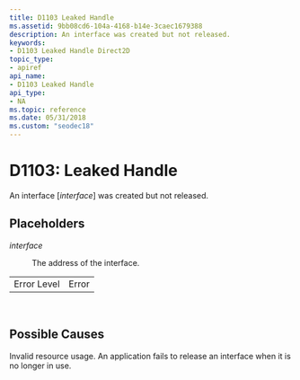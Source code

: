 ```yaml
---
title: D1103 Leaked Handle
ms.assetid: 9bb08cd6-104a-4168-b14e-3caec1679388
description: An interface was created but not released.
keywords:
- D1103 Leaked Handle Direct2D
topic_type:
- apiref
api_name:
- D1103 Leaked Handle
api_type:
- NA
ms.topic: reference
ms.date: 05/31/2018
ms.custom: "seodec18"
---
```


# D1103: Leaked Handle

An interface \[*interface*\] was created but not released.

## Placeholders

<dl> <dt>

<span id="interface"></span><span id="INTERFACE"></span>*interface*
</dt> <dd>

The address of the interface.

</dd> </dl> 

|             |       |
|-------------|-------|
| Error Level | Error |



 

## Possible Causes

Invalid resource usage. An application fails to release an interface when it is no longer in use.

 

 




